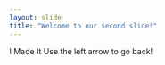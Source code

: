 ```yaml
---
layout: slide
title: "Welcome to our second slide!"
---
```

I Made It
Use the left arrow to go back!
